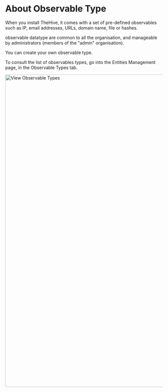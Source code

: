 # About Observable Type

When you install TheHive, it comes with a set of pre-defined observables such as IP, email addresses, URLs, domain name, file or hashes.

observable datatype are common to all the organisation, and manageable by administrators (members of the "admin" organisation).

You can create your own observable type.

To consult the list of observables types, go into the Entities Management page, in the Observable Types tab.

<img src="../images/view-observable-type.png" alt="View Observable Types" width="1000" height="1000"/>